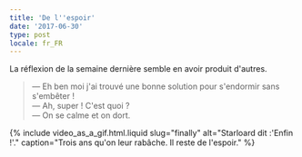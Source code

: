 ```yaml
---
title: 'De l''espoir'
date: '2017-06-30'
type: post
locale: fr_FR
---
```


La réflexion de la semaine dernière semble en avoir produit d'autres.

<!-- more -->

> — Eh ben moi j'ai trouvé une bonne solution pour s'endormir sans s'embêter !  
> — Ah, super ! C'est quoi ?  
> — On se calme et on dort.

{% include video_as_a_gif.html.liquid
slug="finally"
alt="Starloard dit :'Enfin !'."
caption="Trois ans qu'on leur rabâche. Il reste de l'espoir."
%}
